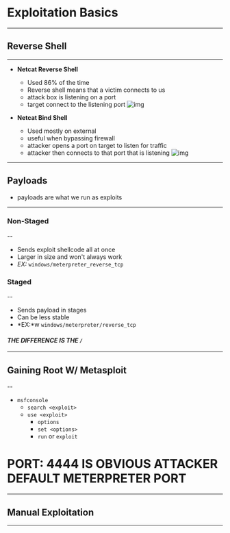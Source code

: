 # **Exploitation Basics**
---
## **Reverse Shell**
----
- **Netcat Reverse Shell** 
    - Used 86% of the time
    - Reverse shell means that a victim connects to us
    - attack box is listening on a port
    - target connect to the listening port
![img](reverseshell.png)

- **Netcat Bind Shell**
    - Used mostly on external
    - useful when bypassing firewall
    - attacker opens a port on target to listen for traffic
    - attacker then connects to that port that is listening
![img](bindshell.png)
---
## **Payloads**
- payloads are what we run as exploits
----
### **Non-Staged**
--
- Sends exploit shellcode all at once
- Larger in size and won't always work
- *EX:* `windows/meterpreter_reverse_tcp` 
### **Staged**
--
- Sends payload in stages
- Can be less stable
- *EX:*w `windows/meterpreter/reverse_tcp`

#### *THE DIFFERENCE IS THE `/`*
---
## **Gaining Root W/ Metasploit**
--
- `msfconsole`
    - `search <exploit>`
    - `use <exploit>`
        - `options`
        - `set <options>`
        - `run` or `exploit`
# **PORT: 4444 IS OBVIOUS ATTACKER DEFAULT METERPRETER PORT**
---
## **Manual Exploitation**
----

